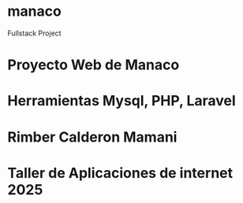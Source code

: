 # manaco
Fullstack Project
# Proyecto Web de Manaco
# Herramientas Mysql, PHP, Laravel
# Rimber Calderon Mamani
# Taller de Aplicaciones de internet 2025